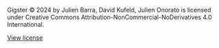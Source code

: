 Gigster © 2024 by Julien Barra, David Kufeld, Julien Onorato is licensed under Creative Commons Attribution-NonCommercial-NoDerivatives 4.0 International.


[View license](https://creativecommons.org/licenses/by-nc-nd/4.0/)
